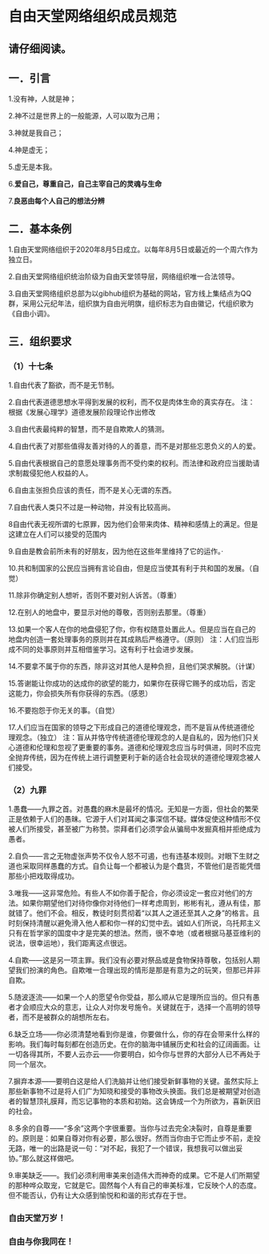 # 自由天堂网络组织成员规范


## 请仔细阅读。



## 一．引言

1.没有神，人就是神；

2.神不过是世界上的一般能源，人可以取为己用；

3.神就是我自己；

4.神是虚无；

5.虚无是本我。

6.**爱自己，尊重自己，自己主宰自己的灵魂与生命**

7.**良恶由每个人自己的想法分辨**

## 二．基本条例

1.自由天堂网络组织于2020年8月5日成立。以每年8月5日或最近的一个周六作为独立日。

2.自由天堂网络组织统治阶级为自由天堂领导层，网络组织唯一合法领导。

3.自由天堂网络组织总部为以gibhub组织为基础的网站，官方线上集结点为QQ群，采用公元纪年法，组织旗为自由光明旗，组织标志为自由徽记，代组织歌为《自由小调》。

## 三．组织要求

### （1）十七条
1.自由代表了豁欲，而不是无节制。

2.自由代表道德思想水平得到发展的权利，而不仅是肉体生命的真实存在。
注：根据《发展心理学》道德发展阶段理论作出修改

3.自由代表最纯粹的智慧，而不是自欺欺人的猜测。

4.自由代表了对那些值得友善对待的人的善意，而不是对那些忘恩负义的人的爱。

5.自由代表根据自己的意愿处理事务而不受约束的权利。而法律和政府应当援助请求制裁侵犯他人权益的人。

6.自由主张担负应该的责任，而不是关心无谓的东西。

7.自由代表人类只不过是一种动物，并没有比较高尚。

8自由代表无视所谓的七原罪，因为他们会带来肉体、精神和感情上的满足。但是这建立在人们可以接受的范围内

9.自由是教会前所未有的好朋友，因为他在这些年里维持了它的运作。·

10.共和制国家的公民应当拥有言论自由，但是应当使其有利于共和国的发展。（自觉）

11.除非你确定别人想听，否则不要对别人诉苦。（尊重）

12.在别人的地盘中，要显示对他的尊敬，否则别去那里。（尊重）

13.如果一个客人在你的地盘侵犯了你，你有权随意处置此人。但是应当在自己的地盘内创造一套处理事务的原则并在其成熟后严格遵守。（原则）
注：人们应当形成不同的处事原则并互相借鉴学习。这有利于社会进步发展。

14.不要拿不属于你的东西，除非这对其他人是种负担，且他们哭求解脱。（计谋）

15.答谢能让你成功的达成你的欲望的能力，如果你在获得它赐予的成功后，否定这能力，你会损失所有你获得的东西。（感恩）

16.不要抱怨于你无关的事。（自觉）

17.人们应当在国家的领导之下形成自己的道德伦理观念，而不是盲从传统道德伦理观念。（独立）
注：盲从并恪守传统道德伦理观念的人是自私的，因为他们只关心道德和伦理和忽视了更重要的事务。道德和伦理观念应当与时俱进，同时不应完全抛弃传统，因为在传统上进行调整更利于新的适合社会现状的道德伦理观念被人们接受。


### （2）九罪

1.愚蠢——九罪之首。对愚蠢的麻木是最坏的情况。无知是一方面，但社会的繁荣正是依赖于人们的愚昧。它源于人们对耳闻之事深信不疑。媒体促使这种情形不仅被人们所接受，甚至被广为称赞。崇拜者们必须学会从骗局中发掘真相并拒绝成为愚者。

2.自负——言之无物虚张声势不仅令人怒不可遏，也有违基本规则。对眼下生财之道也采取同样愚蠢的方式。自负让每一个都被认为是个蠢货，不管他们是否能凭借那些小把戏取得成功。

3.唯我——这非常危险。有些人不如你善于配合，你必须设定一套应对他们的方法。如果你期望他们对待你像你对待他们一样考虑周到，彬彬有礼，遵从有佳，那就错了。他们不会。相反，教徒时刻贯彻着“以其人之道还至其人之身”的格言。且时刻保持清醒以避免滑入他人都和你一样的幻觉中去。诚如人们所说，乌托邦主义只有在哲学家的国度中才是完美的想法。然而，很不幸地（或者根据马基亚维利的说法，很幸运地），我们距离这点很远。

4.自欺——这是另一项主罪。我们没有必要对祭品或是食物保持尊敬，包括别人期望我们扮演的角色。自欺唯一合理出现的情形是那是有意为之的玩笑，但那已并非自欺。

5.随波逐流——如果一个人的愿望令你受益，那么顺从它是理所应当的。但只有愚者才会顺应大众的意志，让众人对你发号施令。关键就在于，选择一个高明的领导者，而不是被群众的胡想所左右。

6.缺乏立场——你必须清楚地看到你是谁，你要做什么，你的存在会带来什么样的影响。我们每时每刻都在创造历史。在你的脑海中铺展历史和社会的辽阔画面。让一切各得其所，不要人云亦云——你要明白，如今你与世界的大部分人已不再处于同一个层次。

7.摒弃本源——要明白这是给人们洗脑并让他们接受新鲜事物的关键。虽然实际上那些新事物不过是将人们广为知晓和接受的事物改头换面。我们总是被期望对创造者的智慧顶礼膜拜，而忘记事物的本质和初始。这会铸成一个为所欲为，喜新厌旧的社会。

8.多余的自尊——“多余”这两个字很重要。当你与过去完全决裂时，自尊是重要的。原则是：如果自尊对你有必要，那么很好。然而当你由于它而止步不前，走投无路，唯一的出路是说一句：“对不起，我犯了一个错误，我想我可以做出妥协。”那么就这样做吧。

9.审美缺乏——。我们必须利用审美来创造伟大而神奇的成果。它不是人们所期望的那种哗众取宠，它就是它。固然每个人有自己的审美标准，它反映个人的态度。但不能否认，仍有让大众感到愉悦和和谐的形式存在于世。

 
### 自由天堂万岁！
### 自由与你我同在！
